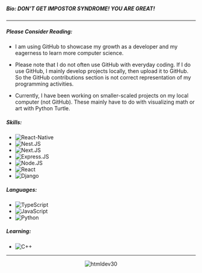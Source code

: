##### Bio: DON'T GET IMPOSTOR SYNDROME! YOU ARE GREAT!
### 
--- 
##### Please Consider Reading:
- I am using GitHub to showcase my growth as a developer and my eagerness to learn more computer science. 

- Please note that I do not often use GitHub with everyday coding. If I do use GitHub, I mainly develop projects locally, then upload it to GitHub. So the GitHub contributions section is not correct representation of my programming activities. 

- Currently, I have been working on smaller-scaled projects on my local computer (not GitHub). These mainly have to do with visualizing math or art with Python Turtle.
##### Skills:
-   ![React-Native](https://img.shields.io/badge/-React_Native-black?style=flat-square&logo=react)
-   ![Nest.JS](https://img.shields.io/badge/-NestJS-black?style=flat-square&logo=NestJS) 
-   ![Next.JS](https://img.shields.io/badge/-Next.JS-black?style=flat-square&logo=Next.JS) 
-   ![Express.JS](https://img.shields.io/badge/-Express.JS-black?style=flat-square&logo=Express) 
-   ![Node.JS](https://img.shields.io/badge/-Node.JS-black?style=flat-square&logo=Node.js) 
-   ![React](https://img.shields.io/badge/-React-black?style=flat-square&logo=react)
-   ![Django](https://img.shields.io/badge/-Django-black?style=flat-square&logo=Django)


##### Languages: 
-   ![TypeScript](https://img.shields.io/badge/-TypeScript-black?style=flat-square&logo=typescript)
-   ![JavaScript](https://img.shields.io/badge/-JavaScript-black?style=flat-square&logo=javascript)
-   ![Python](https://img.shields.io/badge/-Python-black?style=flat-square&logo=Python)


##### Learning:
-  ![C++](https://img.shields.io/badge/-c++-black?style=flat-square&logo=c%2B%2B&)

---
<p align="center"> <img src="https://github-readme-stats.vercel.app/api?username=htmldev30&show_icons=true&theme=dark" alt="htmldev30" /> 
  

